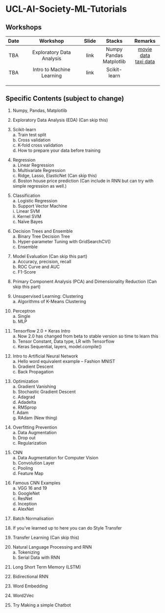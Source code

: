 # UCL-AI-Society-ML-Tutorials

## Workshops
| Date |          Workshop         | Slide |             Stacks            |             Remarks             |
|:----:|:-------------------------:|:-----:|:-----------------------------:|:-------------------------------:|
|  TBA | Exploratory Data Analysis |  link | Numpy<br>Pandas<br>Matplotlib | [movie data](https://www.kaggle.com/PromptCloudHQ/imdb-data)<br> [taxi data](https://www.kaggle.com/c/nyc-taxi-trip-duration/data) |
|  TBA | Intro to Machine Learning |  link |          Scikit-learn         |                                 |
|      |                           |       |                               |                                 |
|      |                           |       |                               |                                 |
|      |                           |       |                               |                                 |


## Specific Contents (subject to change)

1.	Numpy, Pandas, Matplotlib

2.	Exploratory Data Analysis (EDA) (Can skip this)

3.	Scikit-learn  
    a.	Train test split  
    b.	Cross validation  
    c.	K-fold cross validation  
    d.	How to prepare your data before training  

4.	Regression  
    a.	Linear Regression  
    b.	Multivariate Regression  
    c.	Ridge, Lasso, ElasticNet (Can skip this)  
    d.	Boston house price prediction (Can include in RNN but can try with simple regression as well.)  

5.	Classification  
    a.	Logistic Regression  
    b.	Support Vector Machine  
        i.	Linear SVM  
        ii.	Kernel SVM  
    c.	Naïve Bayes  

6.	Decision Trees and Ensemble  
    a.	Binary Tree Decision Tree  
    b.	Hyper-parameter Tuning with GridSearchCV()  
    c.	Ensemble  
    
7.	Model Evaluation (Can skip this part)  
    a.	Accuracy, precision, recall    
    b.	ROC Curve and AUC  
    c.	F1-Score  
    
8.	Primary Component Analysis (PCA) and Dimensionality Reduction (Can skip this part)  

9.	Unsupervised Learning: Clustering  
    a.	Algorithms of K-Means Clustering

10.	Perceptron  
    a.	Single  
    b.	MLP  
    
11.	Tensorflow 2.0 + Keras Intro  
    a.	Now 2.0 has changed from beta to stable version so time to learn this  
    b.	Tensor Constant, Data type, LR with Tensorflow  
    c.	Keras Sequential, layers, model.compile()  

12.	Intro to Artificial Neural Network  
    a.	Hello word equivalent example – Fashion MNIST  
    b.	Gradient Descent  
    c.	Back Propagation  
    
13.	Optimization  
    a.	Gradient Vanishing  
    b.	Stochastic Gradient Descent  
    c.	Adagrad  
    d.	Adadelta  
    e.	RMSprop  
    f.	Adam  
    g.	RAdam (New thing)  
    
14.	Overfitting Prevention    
    a.	Data Augmentation  
    b.	Drop out  
    c.	Regularization  

15.	CNN  
    a.	Data Augmentation for Computer Vision  
    b.	Convolution Layer  
    c.	Pooling  
    d.	Feature Map  
    
16.	Famous CNN Examples  
    a.	VGG 16 and 19  
    b.	GoogleNet  
    c.	ResNet  
    d.	Inception  
    e.	AlexNet  

17.	Batch Normalisation

18.	If you’ve learned up to here you can do Style Transfer

19.	Transfer Learning (Can skip this)   

20. Natural Language Processing and RNN    
    a.	Tokenizing  
    b.	Serial Data with RNN  
    
21.	Long Short Term Memory (LSTM)  

22.	Bidirectional RNN  

23.	Word Embedding  

24.	Word2Vec

25.	Try Making a simple Chatbot   
